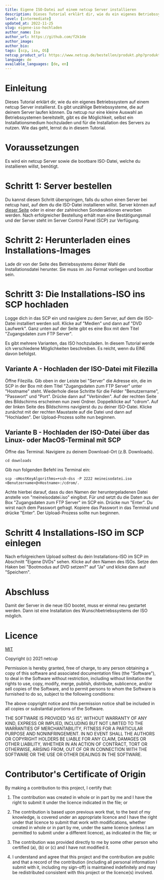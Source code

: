 ```yaml
---
title: Eigene ISO-Datei auf einem netcup Server installieren
description: Dieses Tutorial erklärt dir, wie du ein eigenes Betriebssystem auf einem netcup Server installierst.
level: [intermediate]
updated_at: 2022-11-25
slug: eigene-iso-hochladen
author_name: Isa
author_url: https://github.com/f2k1de
author_image: 
author_bio: 
tags: [scp, iso, OS] 
netcup_product_url: https://www.netcup.de/bestellen/produkt.php?produkt=2951
language: de
available_languages: [de, en]
---
```


# Einleitung
Dieses Tutorial erklärt dir, wie du ein eigenes Betriebssystem auf einem netcup Server installierst.
Es gibt unzählige Betriebssysteme, die auf deinem Server laufen können. Da netcup nur eine kleine Auswahl an Betriebssystemen bereitstellt, gibt es die Möglichkeit,
selbst ein Installationsmedium hochzuladen und für die Installation des Servers zu nutzen. Wie das geht, lernst du in diesem Tutorial.

# Voraussetzungen
Es wird ein netcup Server sowie die bootbare ISO-Datei, welche du installieren willst, benötigt.

# Schritt 1: Server bestellen
Du kannst diesen Schritt überspringen, falls du schon einen Server bei netcup hast, auf dem du die ISO-Datei installieren willst.
Server können auf [dieser Seite](https://www.netcup.com/de/server/vps) oder in einer der zahlreichen Sonderaktionen erworben werden. 
Nach erfolgreicher Bestellung erhält man eine Bestätigungsmail und der Server steht im Server Control Panel (SCP) zur Verfügung. 

# Schritt 2: Herunterladen eines Installations-Images
Lade dir von der Seite des Betriebssystems deiner Wahl die Installationsdatei herunter. Sie muss im .iso Format vorliegen und bootbar sein. 

# Schritt 3: Die Installations-ISO ins SCP hochladen
Logge dich in das SCP ein und navigiere zu dem Server, auf dem die ISO-Datei installiert werden soll.
Klicke auf "Medien" und dann auf "DVD Laufwerk". Ganz unten auf der Seite gibt es eine Box mit dem Titel "Zugangsdaten zum FTP Server". 

Es gibt mehrere Varianten, das ISO hochzuladen. In diesem Tutorial werde ich verschiedene Möglichkeiten beschreiben. Es reicht, wenn du EINE davon befolgst.

## Variante A - Hochladen der ISO-Datei mit Filezilla
Öffne Filezilla. 
Gib oben in der Leiste bei "Server" die Adresse ein, die im SCP in der Box mit dem Titel "Zugangsdaten zum FTP Server" unter "Hostname" steht.
Wiederhole diese Schritte für die Felder "Benutzername", "Passwort" und "Port". Drücke dann auf "Verbinden".
Auf der rechten Seite des Bildschirms erscheinen nun zwei Ordner. Doppelklicke auf "cdrom".
Auf der linken Seite des Bildschirms navigierst du zu deiner ISO-Datei. Klicke zunächst mit der rechten Maustaste auf die Datei und dann auf "Hochladen".
Der Upload-Prozess sollte nun beginnen.

## Variante B - Hochladen der ISO-Datei über das Linux- oder MacOS-Terminal mit SCP
Öffne das Terminal.
Navigiere zu deinem Download-Ort (z.B. Downloads).

`cd downloads`

Gib nun folgenden Befehl ins Terminal ein:

`scp -oHostKeyAlgorithms=+ssh-dss -P 2222 meineisodatei.iso <Benutzername>@<Hostname>:/cdrom/.`

Achte hierbei darauf, dass du den Namen der heruntergeladenen Datei anstelle von "meineisodatei.iso" eingibst.
Für <Benutzername> und <Hostname> setzt du die Daten aus der Box "Zugangsdaten zum FTP Server" im SCP ein. Drücke nun "Enter".
Du wirst nach dem Passwort gefragt. Kopiere das Passwort in das Terminal und drücke "Enter". Der Upload-Prozess sollte nun beginnen.

# Schritt 4 Installations-ISO im SCP einlegen
Nach erfolgreichem Upload solltest du dein Installations-ISO im SCP im Abschnitt "Eigene DVDs" sehen.
Klicke auf den Namen des ISOs. 
Setze den Haken bei "Bootmodus auf DVD setzen?" auf "Ja" und klicke dann auf "Speichern".

# Abschluss
Damit der Server in die neue ISO bootet, muss er einmal neu gestartet werden. Dann ist eine Installation des Wunschbetriebssystems der ISO möglich. 


# Licence

[MIT](https://github.com/netcup-community/community-tutorials/blob/main/LICENSE)

Copyright (c) 2021 netcup

Permission is hereby granted, free of charge, to any person obtaining a copy of this software and associated documentation files (the "Software"), to deal in the Software without restriction, including without limitation the rights to use, copy, modify, merge, publish, distribute, sublicence, and/or sell copies of the Software, and to permit persons to whom the Software is furnished to do so, subject to the following conditions:

The above copyright notice and this permission notice shall be included in all copies or substantial portions of the Software.

THE SOFTWARE IS PROVIDED "AS IS", WITHOUT WARRANTY OF ANY KIND, EXPRESS OR IMPLIED, INCLUDING BUT NOT LIMITED TO THE WARRANTIES OF MERCHANTABILITY, FITNESS FOR A PARTICULAR PURPOSE AND NONINFRINGEMENT. IN NO EVENT SHALL THE AUTHORS OR COPYRIGHT HOLDERS BE LIABLE FOR ANY CLAIM, DAMAGES OR OTHER LIABILITY, WHETHER IN AN ACTION OF CONTRACT, TORT OR OTHERWISE, ARISING FROM, OUT OF OR IN CONNECTION WITH THE SOFTWARE OR THE USE OR OTHER DEALINGS IN THE SOFTWARE.

# Contributor's Certificate of Origin
By making a contribution to this project, I certify that:

 1) The contribution was created in whole or in part by me and I have the right to submit it under the licence indicated in the file; or

 2) The contribution is based upon previous work that, to the best of my knowledge, is covered under an appropriate licence and I have the right under that licence to submit that work with modifications, whether created in whole or in part by me, under the same licence (unless I am permitted to submit under a different licence), as indicated in the file; or

 3) The contribution was provided directly to me by some other person who certified (a), (b) or (c) and I have not modified it.

 4) I understand and agree that this project and the contribution are public and that a record of the contribution (including all personal information I submit with it, including my sign-off) is maintained indefinitely and may be redistributed consistent with this project or the licence(s) involved.
